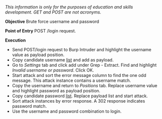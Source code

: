 *This information is only for the purposes of education and skills development. GET and POST are not acronyms.*

**Objective**
Brute force username and password

**Point of Entry**
POST /login request. 

**Execution**
- Send POST/login request to Burp Intruder and highlight the username value as payload position. 
- Copy candidate username [list](https://portswigger.net/web-security/authentication/auth-lab-usernames) and add as payload.
- Go to *Settings* tab and click add under Grep - Extract. Find and highlight *Invalid username or password*. Click OK.
- Start attack and sort the error message column to find the one odd message. This attack instance contains a username match.
- Copy the username and return to *Positions* tab. Replace username value and highlight password as payload position. 
- Copy candidate password [list](https://portswigger.net/web-security/authentication/auth-lab-passwords). Replace payload list and start attack.
- Sort attack instances by error response. A 302 response indicates password match.
- Use the username and password combination to login.

